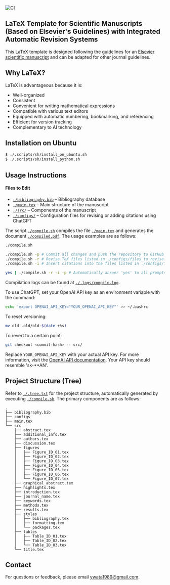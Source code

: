![CI](https://github.com/ywatanabe1989/LaTeX-Scientific-Template/actions/workflows/compile.yml/badge.svg)

## LaTeX Template for Scientific Manuscripts (Based on Elsevier's Guidelines) with Integrated Automatic Revision Systems

This LaTeX template is designed following the guidelines for an [Elsevier scientific manuscript](https://www.elsevier.com/researcher/author/policies-and-guidelines/latex-instructions) and can be adapted for other journal guidelines.

## Why LaTeX?
LaTeX is advantageous because it is:
- Well-organized
- Consistent
- Convenient for writing mathematical expressions
- Compatible with various text editors
- Equipped with automatic numbering, bookmarking, and referencing
- Efficient for version tracking
- Complementary to AI technology

## Installation on Ubuntu

```bash
$ ./.scripts/sh/install_on_ubuntu.sh
$ ./.scripts/sh/install_python.sh
```

## Usage Instructions

#### Files to Edit
- [`./bibliography.bib`](./bibliography.bib) – Bibliography database
- [`./main.tex`](./main.tex) – Main structure of the manuscript
- [`./src/`](./src/) – Components of the manuscript
- [`./configs/`](./configs/) – Configuration files for revising or adding citations using ChatGPT

The script [`./compile.sh`](./.scripts/sh/compile.sh) compiles the file [`./main.tex`](./main.tex) and generates the document [`./compiled.pdf`](./compiled.pdf). The usage examples are as follows:

```bash
./compile.sh

./compile.sh -p # Commit all changes and push the repository to GitHub [-p|--push]
./compile.sh -r # Revise TeX files listed in ./configs/files_to_revise.txt using ChatGPT [-r|--revise]
./compile.sh -i # Insert citations into the files listed in ./configs/files_to_revise.txt from ./bibliography.bib using ChatGPT [-i|--insert-citations]

yes | ./compile.sh -r -i -p # Automatically answer 'yes' to all prompts
```
Compilation logs can be found at [`./.logs/compile.log`](./.logs/compile.log).

To use ChatGPT, set your OpenAI API key as an environment variable with the command:

```bash
echo 'export OPENAI_API_KEY="YOUR_OPENAI_API_KEY"' >> ~/.bashrc
```

To reset versioning:

```bash
mv old .old/old-$(date +%s)
```

To revert to a certain point:

```bash
git checkout <commit-hash> -- src/
```

Replace `YOUR_OPENAI_API_KEY` with your actual API key. For more information, visit the [OpenAI API documentation](https://openai.com/blog/openai-api). Your API key should resemble 'sk-**AN'.

## Project Structure (Tree)

Refer to [`./.tree.txt`](./.tree.txt) for the project structure, automatically generated by executing [`./compile.sh`](./compile.sh). The primary components are as follows:

```
.
├── bibliography.bib
├── configs
├── main.tex
└── src
    ├── abstract.tex
    ├── additional_info.tex
    ├── authors.tex
    ├── discussion.tex
    ├── figures
    │   ├── Figure_ID_01.tex
    │   ├── Figure_ID_02.tex
    │   ├── Figure_ID_03.tex
    │   ├── Figure_ID_04.tex
    │   ├── Figure_ID_05.tex
    │   ├── Figure_ID_06.tex
    │   └── Figure_ID_07.tex
    ├── graphical_abstract.tex
    ├── highlights.tex
    ├── introduction.tex
    ├── journal_name.tex
    ├── keywords.tex
    ├── methods.tex
    ├── results.tex
    ├── styles
    │   ├── bibliography.tex
    │   ├── formatting.tex
    │   └── packages.tex
    ├── tables
    │   ├── Table_ID_01.tex
    │   ├── Table_ID_02.tex
    │   └── Table_ID_03.tex
    └── title.tex
```


## Contact

For questions or feedback, please email ywata1989@gmail.com.
